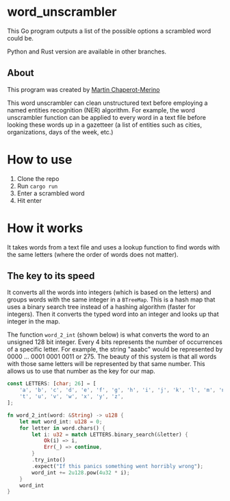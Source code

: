# word_unscrambler

This Go program outputs a list of the possible options a scrambled word could be.

Python and Rust version are available in other branches.

## About

This program was created by [Martin Chaperot-Merino](https://github.com/tinmarr)

This word unscrambler can clean unstructured text before employing a named entities recognition (NER) algorithm. For
example, the word unscrambler function can be applied to every word in a text file before looking these words up in a
gazetteer (a list of entities such as cities, organizations, days of the week, etc.)

# How to use

1. Clone the repo
2. Run `cargo run`
3. Enter a scrambled word
4. Hit enter

# How it works

It takes words from a text file and uses a lookup function to find words with the same letters (where the order of words
does not matter).

## The key to its speed

It converts all the words into integers (which is based on the letters) and groups words with the same integer in a
`BTreeMap`. This is a hash map that uses a binary search tree instead of a hashing algorithm (faster for integers). Then
it converts the typed word into an integer and looks up that integer in the map.

The function `word_2_int` (shown below) is what converts the word to an unsigned 128 bit integer. Every 4 bits
represents the number of occurrences of a specific letter. For example, the string "aaabc" would be represented by 0000
... 0001 0001 0011 or 275. The beauty of this system is that all words with those same letters will be represented by
that same number. This allows us to use that number as the key for our map.

```rust
const LETTERS: [char; 26] = [
    'a', 'b', 'c', 'd', 'e', 'f', 'g', 'h', 'i', 'j', 'k', 'l', 'm', 'n', 'o', 'p', 'q', 'r', 's',
    't', 'u', 'v', 'w', 'x', 'y', 'z',
];

fn word_2_int(word: &String) -> u128 {
    let mut word_int: u128 = 0;
    for letter in word.chars() {
        let i: u32 = match LETTERS.binary_search(&letter) {
            Ok(i) => i,
            Err(_) => continue,
        }
        .try_into()
        .expect("If this panics something went horribly wrong");
        word_int += 2u128.pow(4u32 * i);
    }
    word_int
}
```
